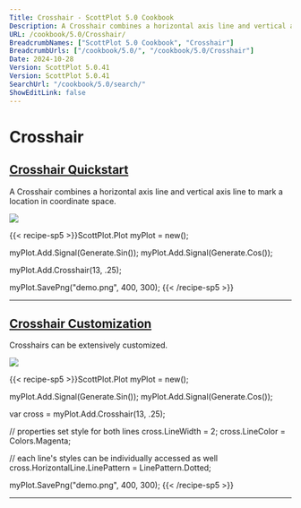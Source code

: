 ```yaml
---
Title: Crosshair - ScottPlot 5.0 Cookbook
Description: A Crosshair combines a horizontal axis line and vertical axis line to mark a location in coordinate space.
URL: /cookbook/5.0/Crosshair/
BreadcrumbNames: ["ScottPlot 5.0 Cookbook", "Crosshair"]
BreadcrumbUrls: ["/cookbook/5.0/", "/cookbook/5.0/Crosshair"]
Date: 2024-10-28
Version: ScottPlot 5.0.41
Version: ScottPlot 5.0.41
SearchUrl: "/cookbook/5.0/search/"
ShowEditLink: false
---
```


# Crosshair


<h2><a href='/cookbook/5.0/Crosshair/CrosshairQuickstart'>Crosshair Quickstart</a></h2>

A Crosshair combines a horizontal axis line and vertical axis line to mark a location in coordinate space.

[![](/cookbook/5.0/images/CrosshairQuickstart.png?241027221943)](/cookbook/5.0/images/CrosshairQuickstart.png?241027221943)

{{< recipe-sp5 >}}ScottPlot.Plot myPlot = new();

myPlot.Add.Signal(Generate.Sin());
myPlot.Add.Signal(Generate.Cos());

myPlot.Add.Crosshair(13, .25);

myPlot.SavePng("demo.png", 400, 300);
{{< /recipe-sp5 >}}

<hr class='my-5 invisible'>


<h2><a href='/cookbook/5.0/Crosshair/CrosshairCustomization'>Crosshair Customization</a></h2>

Crosshairs can be extensively customized.

[![](/cookbook/5.0/images/CrosshairCustomization.png?241027221943)](/cookbook/5.0/images/CrosshairCustomization.png?241027221943)

{{< recipe-sp5 >}}ScottPlot.Plot myPlot = new();

myPlot.Add.Signal(Generate.Sin());
myPlot.Add.Signal(Generate.Cos());

var cross = myPlot.Add.Crosshair(13, .25);

// properties set style for both lines
cross.LineWidth = 2;
cross.LineColor = Colors.Magenta;

// each line's styles can be individually accessed as well
cross.HorizontalLine.LinePattern = LinePattern.Dotted;

myPlot.SavePng("demo.png", 400, 300);
{{< /recipe-sp5 >}}

<hr class='my-5 invisible'>

